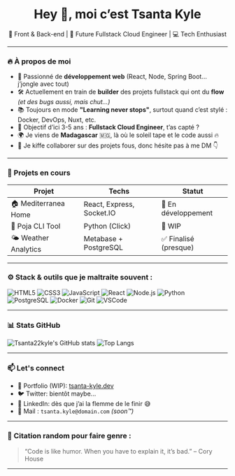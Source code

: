 <h1 align="center">Hey 👋, moi c’est Tsanta Kyle</h1>
<p align="center">
  🧠 Front & Back-end | 🚀 Future Fullstack Cloud Engineer | 💻 Tech Enthusiast
</p>

---

### 🔥 À propos de moi

- 🧩 Passionné de **développement web** (React, Node, Spring Boot... j’jongle avec tout)
- 🛠️ Actuellement en train de **builder** des projets fullstack qui ont du **flow** *(et des bugs aussi, mais chut...)*
- 📚 Toujours en mode **"Learning never stops"**, surtout quand c’est stylé : Docker, DevOps, Nuxt, etc.
- 🎯 Objectif d’ici 3-5 ans : **Fullstack Cloud Engineer**, t’as capté ?
- 🌍 Je viens de **Madagascar** 🇲🇬, là où le soleil tape et le code aussi 🔥
- 🤝 Je kiffe collaborer sur des projets fous, donc hésite pas à me DM 👇

---

### 🚀 Projets en cours
| Projet | Techs | Statut |
|--------|-------|--------|
| 🏠 Mediterranea Home | React, Express, Socket.IO | 🔧 En développement |
| 📱 Poja CLI Tool | Python (Click) | 🧪 WIP |
| 🌤️ Weather Analytics | Metabase + PostgreSQL | ✅ Finalisé (presque) |

---

### ⚙️ Stack & outils que je maltraite souvent :

![HTML5](https://img.shields.io/badge/-HTML5-E34F26?logo=html5&logoColor=white)
![CSS3](https://img.shields.io/badge/-CSS3-1572B6?logo=css3)
![JavaScript](https://img.shields.io/badge/-JavaScript-F7DF1E?logo=javascript&logoColor=black)
![React](https://img.shields.io/badge/-React-61DAFB?logo=react&logoColor=black)
![Node.js](https://img.shields.io/badge/-Node.js-339933?logo=node.js&logoColor=white)
![Python](https://img.shields.io/badge/-Python-3776AB?logo=python&logoColor=white)
![PostgreSQL](https://img.shields.io/badge/-PostgreSQL-4169E1?logo=postgresql&logoColor=white)
![Docker](https://img.shields.io/badge/-Docker-2496ED?logo=docker&logoColor=white)
![Git](https://img.shields.io/badge/-Git-F05032?logo=git&logoColor=white)
![VSCode](https://img.shields.io/badge/-VSCode-007ACC?logo=visual-studio-code)

---

### 📊 Stats GitHub

![Tsanta22kyle's GitHub stats](https://github-readme-stats.vercel.app/api?username=tsanta22kyle&show_icons=true&theme=tokyonight)
![Top Langs](https://github-readme-stats.vercel.app/api/top-langs/?username=tsanta22kyle&layout=compact&theme=tokyonight)

---

### 📫 Let's connect

- 🎯 Portfolio (WIP): [tsanta-kyle.dev](https://my-portfolio-theta-eight-61.vercel.app/)
- 🐦 Twitter: bientôt maybe...
- 💼 LinkedIn: dès que j’ai la flemme de le finir 😅
- 📮 Mail : `tsanta.kyle@domain.com` *(soon™)*

---

### 🧠 Citation random pour faire genre :

> “Code is like humor. When you have to explain it, it’s bad.” – Cory House

---

<!---
tsanta22Kyle/tsanta22Kyle is a ✨ special ✨ repository because its `README.md` (this file) appears on your GitHub profile.
You can click the Preview link to take a look at your changes.
--->
